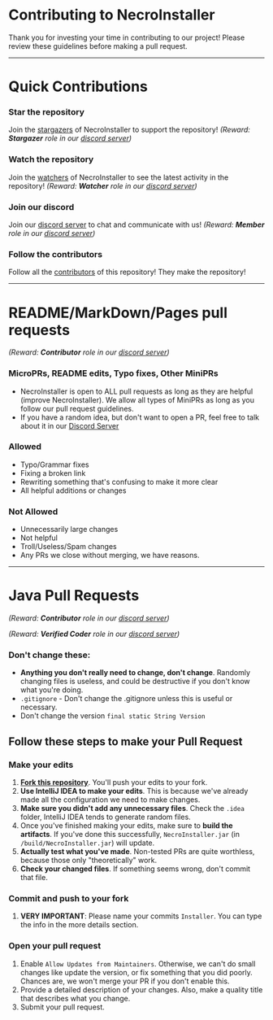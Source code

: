 # Contributing to NecroInstaller
Thank you for investing your time in contributing to our project! Please review these guidelines before making a pull request.

______

# Quick Contributions

### Star the repository
Join the [stargazers](https://github.com/NecroClient/Installer/stargazers) of NecroInstaller to support the repository!
_(Reward: **Stargazer** role in our [discord server](https://disboard.org/server/951188562026569848))_

### Watch the repository
Join the [watchers](https://github.com/NecroClient/Installer/watchers) of NecroInstaller to see the latest activity in the repository!
_(Reward: **Watcher** role in our [discord server](https://disboard.org/server/951188562026569848))_

### Join our discord
Join our [discord server](https://disboard.org/server/951188562026569848) to chat and communicate with us!
_(Reward: **Member** role in our [discord server](https://disboard.org/server/951188562026569848))_

### Follow the contributors
Follow all the [contributors](https://github.com/NecroClient/Installer/graphs/contributors) of this repository! They make the repository!

______

# README/MarkDown/Pages pull requests
_(Reward: **Contributor** role in our [discord server](https://disboard.org/server/951188562026569848))_

### MicroPRs, README edits, Typo fixes, Other MiniPRs
- NecroInstaller is open to ALL pull requests as long as they are helpful (improve NecroInstaller). We allow all types of MiniPRs as long as you follow our pull request guidelines.
- If you have a random idea, but don't want to open a PR, feel free to talk about it in our [Discord Server](https://disboard.org/server/951188562026569848)

### Allowed
- Typo/Grammar fixes
- Fixing a broken link
- Rewriting something that's confusing to make it more clear
- All helpful additions or changes

### Not Allowed
- Unnecessarily large changes
- Not helpful
- Troll/Useless/Spam changes
- Any PRs we close without merging, we have reasons.

______
# Java Pull Requests
_(Reward: **Contributor** role in our [discord server](https://disboard.org/server/951188562026569848))_

_(Reward: **Verified Coder** role in our [discord server](https://disboard.org/server/951188562026569848))_

### Don't change these:
- **Anything you don't really need to change, don't change**. Randomly changing files is useless, and could be destructive if you don't know what you're doing.
- `.gitignore` - Don't change the .gitignore unless this is useful or necessary.
- Don't change the version `final static String Version`


## Follow these steps to make your Pull Request

### Make your edits
1. **[Fork this repository](https://github.com/NecroClient/Installer/fork)**. You'll push your edits to your fork.
2. **Use IntelliJ IDEA to make your edits**. This is because we've already made all the configuration we need to make changes.
3. **Make sure you didn't add any unnecessary files**. Check the `.idea` folder, IntelliJ IDEA tends to generate random files.
4. Once you've finished making your edits, make sure to **build the artifacts**. If you've done this successfully, `NecroInstaller.jar` (in `/build/NecroInstaller.jar`) will update.
5. **Actually test what you've made**. Non-tested PRs are quite worthless, because those only "theoretically" work.
6. **Check your changed files**. If something seems wrong, don't commit that file.

### Commit and push to your fork
1. **VERY IMPORTANT**: Please name your commits `Installer`. You can type the info in the more details section.

### Open your pull request
1. Enable `Allow Updates from Maintainers`. Otherwise, we can't do small changes like update the version, or fix something that you did poorly. Chances are, we won't merge your PR if you don't enable this.
2. Provide a detailed description of your changes. Also, make a quality title that describes what you change.
3. Submit your pull request.
